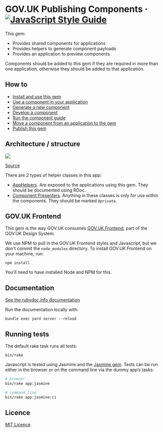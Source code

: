 GOV.UK Publishing Components ·
[![JavaScript Style Guide](https://img.shields.io/badge/code_style-standard-brightgreen.svg)](https://standardjs.com)
=====================

This gem:

- Provides shared components for applications
- Provides helpers to generate component payloads
- Provides an application to preview components

Components should be added to this gem if they are required in more than one application, otherwise they should be added to that application.

## How to

- [Install and use this gem](/docs/install-and-use.md)
- [Use a component in your application](/docs/use-components.md)
- [Generate a new component](/docs/generate-a-new-component.md)
- [Develop a component](/docs/develop-component.md)
- [Run the component guide](/docs/run-component-guide.md)
- [Move a component from an application to the gem](/docs/moving-components-upstream-into-this-gem.md)
- [Publish this gem](/docs/publishing-to-rubygems.md)

## Architecture / structure

![](https://docs.google.com/drawings/d/e/2PACX-1vRj6JM7cQvngDl3Gr_U9G4xga2gsU7Z-d2qHHQcsBdjsW4WaC9_eQdryBJIS69cLkrY7S0fK9BcrPSF/pub?w=960&amp;h=720)

[Source](https://docs.google.com/drawings/d/1N8-kbyCN_xOvvshN6d2HnQz5i5Bqed2WIatI3Nj9gNQ/edit)

There are 2 types of helper classes in this app:

- [AppHelpers](lib/govuk_publishing_components/app_helpers). Are exposed to the applications using this gem. They should be documented using RDoc.
- [Component Presenters](lib/govuk_publishing_components/presenters). Anything in these classes is only for use within the components. They should be marked `@private`.

## GOV.UK Frontend

This gem is the way GOV.UK consumes [GOV.UK Frontend](https://github.com/alphagov/govuk-frontend), part of the GOV.UK Design System.

We use NPM to pull in the GOV.UK Frontend styles and Javascript, but we don't commit
the `node_modules` directory. To install GOV.UK Frontend on your machine, run:

```
npm install
```

You'll need to have installed Node and NPM for this.

## Documentation

[See the rubydoc.info documentation](http://www.rubydoc.info/gems/govuk_publishing_components)

Run the documentation locally with:

```
bundle exec yard server --reload
```

## Running tests

The default rake task runs all tests:

```
bin/rake
```

Javascript is tested using Jasmine and the [Jasmine gem](https://github.com/pivotal/jasmine-gem). Tests can be run either in the browser or on the command line via the dummy app’s tasks:

```sh
# browser
bin/rake app:jasmine

# command line
bin/rake app:jasmine:ci
```

## Licence

[MIT Licence](LICENCE.md)
